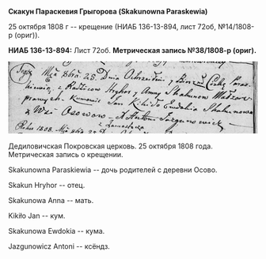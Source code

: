 **Скакун Параскевия Грыгорова (Skakunowna Paraskewia)**

25 октября 1808 г -- крещение (НИАБ 136-13-894, лист 72об, №14/1808-р
(ориг)).

**НИАБ 136-13-894:** Лист 72об. **Метрическая запись №38/1808-р
(ориг).**

![](./media/92cc6eb26b3901d9c6f24ab9f0c5f5b1ef146046.png)

Дедиловичская Покровская церковь. 25 октября 1808 года. Метрическая
запись о крещении.

Skakunowna Paraskiewia -- дочь родителей с деревни Осово.

Skakun Hryhor -- отец.

Skakunowa Anna -- мать.

Kikiło Jan -- кум.

Skakunowa Ewdokia -- кума.

Jazgunowicz Antoni -- ксёндз.
